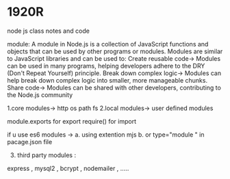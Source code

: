 # 1920R

node js class notes and code 

module:
A module in Node.js is a collection of JavaScript functions and objects that can be used by other programs or modules. Modules are similar to JavaScript libraries and can be used to:
Create reusable code->
Modules can be used in many programs, helping developers adhere to the DRY (Don't Repeat Yourself) principle.
Break down complex logic->
Modules can help break down complex logic into smaller, more manageable chunks.
Share code-> 
Modules can be shared with other developers, contributing to the Node.js community



1.core modules-> 
http 
os 
path
fs 
2.local modules->
user defined modules 






module.exports for export 
require() for import 

if u use es6 modules -> 
a. using extention mjs 
b. or type="module " in pacage.json file

3. third party modules :

express , mysql2 , bcrypt , nodemailer , ..... 
